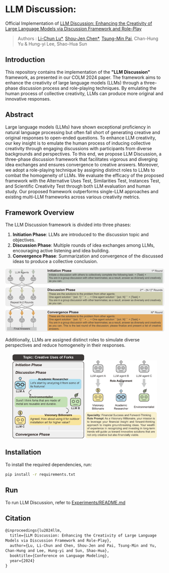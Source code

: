# LLM Discussion: 

Official Implementation of [LLM Discussion: Enhancing the Creativity of Large Language Models via Discussion Framework and Role-Play](https://arxiv.org/abs/2405.06373)

>Authors : [Li-Chun Lu*](https://github.com/lichun-19), [Shou-Jen Chen*](https://github.com/lawraa), [Tsung-Min Pai](https://github.com/Bai1026), Chan-Hung Yu & Hung-yi Lee, Shao-Hua Sun

## Introduction

This repository contains the implementation of the **"LLM Discussion"** framework, as presented in our COLM 2024 paper. The framework aims to enhance the creativity of large language models (LLMs) through a three-phase discussion process and role-playing techniques. By emulating the human process of collective creativity, LLMs can produce more original and innovative responses.

## Abstract

Large language models (LLMs) have shown exceptional proficiency in natural language processing but often fall short of generating creative and original responses to open-ended questions. To enhance LLM creativity, our key insight is to emulate the human process of inducing collective creativity through engaging discussions with participants from diverse backgrounds and perspectives. To this end, we propose LLM Discussion, a three-phase discussion framework that facilitates vigorous and diverging idea exchanges and ensures convergence to creative answers. Moreover, we adopt a role-playing technique by assigning distinct roles to LLMs to combat the homogeneity of LLMs. We evaluate the efficacy of the proposed framework with the Alternative Uses Test, Similarities Test, Instances Test, and Scientific Creativity Test through both LLM evaluation and human study. Our proposed framework outperforms single-LLM approaches and existing multi-LLM frameworks across various creativity metrics.

## Framework Overview

The LLM Discussion framework is divided into three phases:

1. **Initiation Phase**: LLMs are introduced to the discussion topic and objectives.
2. **Discussion Phase**: Multiple rounds of idea exchanges among LLMs, encouraging active listening and idea building.
3. **Convergence Phase**: Summarization and convergence of the discussed ideas to produce a collective conclusion.

![image](resources/discussion_framework.png)


Additionally, LLMs are assigned distinct roles to simulate diverse perspectives and reduce homogeneity in their responses.

<div align="center">
	<img width = "45%" src="./resources/teaser.png">
  <img width = "45%" src="./resources/roleplay.png">
</div>

## Installation

To install the required dependencies, run:

```bash
pip install -r requirements.txt
```

## Run

To run LLM Discussion, refer to [Experiments/README.md](Experiments/README.md)

## Citation
```
@inproceedings{lu2024llm,
  title={LLM Discussion: Enhancing the Creativity of Large Language Models via Discussion Framework and Role-Play},
  author={Lu, Li-Chun and Chen, Shou-Jen and Pai, Tsung-Min and Yu, Chan-Hung and Lee, Hung-yi and Sun, Shao-Hua},
  booktitle={Conference on Language Modeling},
  year={2024}
}
```